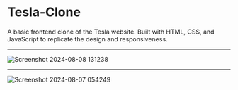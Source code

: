 # Tesla-Clone
A basic frontend clone of the Tesla website. Built with HTML, CSS, and JavaScript to replicate the design and responsiveness.

***
![Screenshot 2024-08-08 131238](https://github.com/user-attachments/assets/f245da27-b1fa-4d03-b98b-46c4b46a2136)

***
![Screenshot 2024-08-07 054249](https://github.com/user-attachments/assets/3c41de03-ec26-43f1-a669-97ab588cd670)



